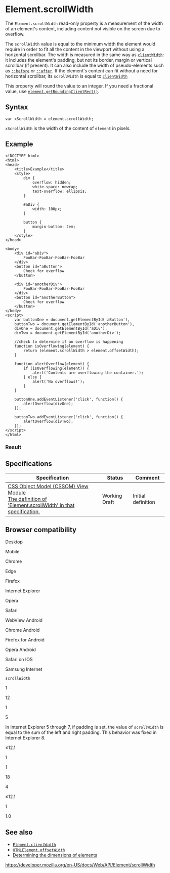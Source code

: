# Element.scrollWidth

The `Element.scrollWidth` read-only property is a measurement of the width of an element's content, including content not visible on the screen due to overflow.

The `scrollWidth` value is equal to the minimum width the element would require in order to fit all the content in the viewport without using a horizontal scrollbar. The width is measured in the same way as [`clientWidth`](clientwidth): it includes the element's padding, but not its border, margin or vertical scrollbar (if present). It can also include the width of pseudo-elements such as [`::before`](https://developer.mozilla.org/en-US/docs/Web/CSS/::before) or [`::after`](https://developer.mozilla.org/en-US/docs/Web/CSS/::after). If the element's content can fit without a need for horizontal scrollbar, its `scrollWidth` is equal to [`clientWidth`](clientwidth)

This property will round the value to an integer. If you need a fractional value, use [`element.getBoundingClientRect()`](getboundingclientrect).

## Syntax

    var xScrollWidth = element.scrollWidth;

`xScrollWidth` is the width of the content of `element` in pixels.

## Example

    <!DOCTYPE html>
    <html>
    <head>
        <title>Example</title>
        <style>
            div {
                overflow: hidden;
                white-space: nowrap;
                text-overflow: ellipsis;
            }

            #aDiv {
                width: 100px;
            }

            button {
                margin-bottom: 2em;
            }
        </style>
    </head>

    <body>
        <div id="aDiv">
            FooBar-FooBar-FooBar-FooBar
        </div>
        <button id="aButton">
            Check for overflow
        </button>

        <div id="anotherDiv">
            FooBar-FooBar-FooBar-FooBar
        </div>
        <button id="anotherButton">
            Check for overflow
        </button>
    </body>
    <script>
        var buttonOne = document.getElementById('aButton'),
        buttonTwo = document.getElementById('anotherButton'),
        divOne = document.getElementById('aDiv'),
        divTwo = document.getElementById('anotherDiv');

        //check to determine if an overflow is happening
        function isOverflowing(element) {
            return (element.scrollWidth > element.offsetWidth);
        }

        function alertOverflow(element) {
            if (isOverflowing(element)) {
                alert('Contents are overflowing the container.');
            } else {
                alert('No overflows!');
            }
        }

        buttonOne.addEventListener('click', function() {
            alertOverflow(divOne);
        });

        buttonTwo.addEventListener('click', function() {
            alertOverflow(divTwo);
        });
    </script>
    </html>

### Result

## Specifications

<table><thead><tr class="header"><th>Specification</th><th>Status</th><th>Comment</th></tr></thead><tbody><tr class="odd"><td><a href="https://drafts.csswg.org/cssom-view/#dom-element-scrollwidth">CSS Object Model (CSSOM) View Module<br />
<span class="small">The definition of 'Element.scrollWidth' in that specification.</span></a></td><td><span class="spec-wd">Working Draft</span></td><td>Initial definition</td></tr></tbody></table>

## Browser compatibility

Desktop

Mobile

Chrome

Edge

Firefox

Internet Explorer

Opera

Safari

WebView Android

Chrome Android

Firefox for Android

Opera Android

Safari on IOS

Samsung Internet

`scrollWidth`

1

12

1

5

In Internet Explorer 5 through 7, if padding is set, the value of `scrollWidth` is equal to the sum of the left and right padding. This behavior was fixed in Internet Explorer 8.

≤12.1

1

1

18

4

≤12.1

1

1.0

## See also

- [`Element.clientWidth`](clientwidth)
- [`HTMLElement.offsetWidth`](../htmlelement/offsetwidth)
- [Determining the dimensions of elements](../css_object_model/determining_the_dimensions_of_elements)

<a href="https://developer.mozilla.org/en-US/docs/Web/API/Element/scrollWidth" class="_attribution-link">https://developer.mozilla.org/en-US/docs/Web/API/Element/scrollWidth</a>
